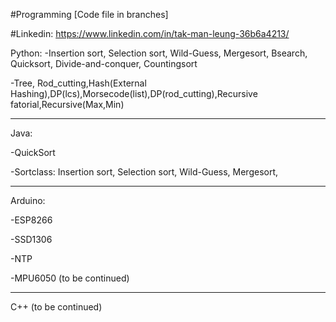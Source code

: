 #Programming [Code file in branches]

#Linkedin: https://www.linkedin.com/in/tak-man-leung-36b6a4213/

Python:
-Insertion sort, Selection sort, Wild-Guess, Mergesort, Bsearch, Quicksort, Divide-and-conquer, Countingsort

-Tree, Rod_cutting,Hash(External Hashing),DP(lcs),Morsecode(list),DP(rod_cutting),Recursive fatorial,Recursive(Max,Min)


--------------------------------------------------------------------------------------------------------------------
Java:

-QuickSort

-Sortclass: Insertion sort, Selection sort, Wild-Guess, Mergesort,

--------------------------------------------------------------------------------------------------------------------
Arduino:

-ESP8266

-SSD1306

-NTP

-MPU6050 (to be continued)

---------------------------------------------------------------------------------------------------------------------
C++ (to be continued)


